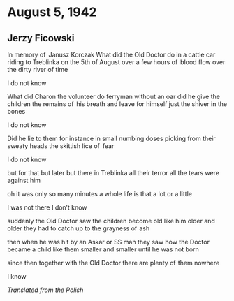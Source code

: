 # August 5, 1942
## Jerzy Ficowski
In memory of   Janusz Korczak
What did the Old Doctor do
in a cattle car
riding to Treblinka on the 5th of August
over a few hours of   blood flow
over the dirty river of time

I do not know

What did Charon the volunteer do
ferryman without an oar
did he give the children the remains
of   his breath
and leave for himself
just the shiver in the bones

I do not know

Did he lie to them for instance
in small numbing
doses
picking from their sweaty heads
the skittish lice of   fear

I do not know

but for that but later but there
in Treblinka
all their terror all the tears
were against him

oh it was only
so many minutes a whole life
is that a lot or a little

I was not there I don’t know

suddenly the Old Doctor saw
the children become
old like him
older and older
they had to catch up to the grayness of  ash

then when he was hit
by an Askar or SS man
they saw how the Doctor
became a child like them
smaller and smaller
until he was not born

since then together with the Old Doctor
there are plenty of  them nowhere

I know

_Translated from the Polish_